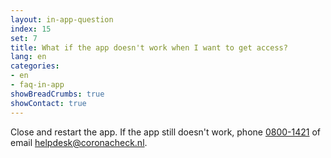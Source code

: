 ```yaml
---
layout: in-app-question
index: 15
set: 7
title: What if the app doesn't work when I want to get access?
lang: en
categories:
- en
- faq-in-app
showBreadCrumbs: true
showContact: true
---
```

Close and restart the app. If the app still doesn't work, phone <a href="tel:0800-1421">0800-1421</a> of email [helpdesk@coronacheck.nl](mailto:helpdesk@coronacheck.nl).
